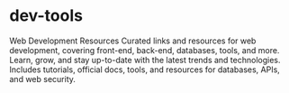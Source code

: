 # dev-tools
Web Development Resources  Curated links and resources for web development, covering front-end, back-end, databases, tools, and more. Learn, grow, and stay up-to-date with the latest trends and technologies. Includes tutorials, official docs, tools, and resources for databases, APIs, and web security.
